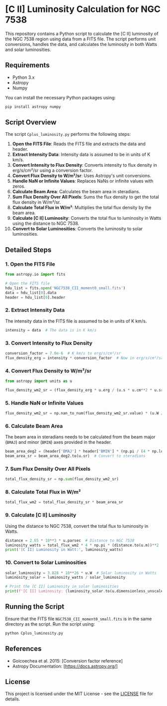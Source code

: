 
# [C II] Luminosity Calculation for NGC 7538

This repository contains a Python script to calculate the [C II] luminosity of the NGC 7538 region using data from a FITS file. The script performs unit conversions, handles the data, and calculates the luminosity in both Watts and solar luminosities.

## Requirements

- Python 3.x
- Astropy
- Numpy

You can install the necessary Python packages using:

```sh
pip install astropy numpy
```

## Script Overview

The script `Cplus_luminosity.py` performs the following steps:

1. **Open the FITS File**: Reads the FITS file and extracts the data and header.
2. **Extract Intensity Data**: Intensity data is assumed to be in units of K km/s.
3. **Convert Intensity to Flux Density**: Converts intensity to flux density in erg/s/cm²/sr using a conversion factor.
4. **Convert Flux Density to W/m²/sr**: Uses Astropy's unit conversions.
5. **Handle NaN or Infinite Values**: Replaces NaNs or infinite values with zeros.
6. **Calculate Beam Area**: Calculates the beam area in steradians.
7. **Sum Flux Density Over All Pixels**: Sums the flux density to get the total flux density in W/m²/sr.
8. **Calculate Total Flux in W/m²**: Multiplies the total flux density by the beam area.
9. **Calculate [C II] Luminosity**: Converts the total flux to luminosity in Watts using the distance to NGC 7538.
10. **Convert to Solar Luminosities**: Converts the luminosity to solar luminosities.

## Detailed Steps

### 1. Open the FITS File

```python
from astropy.io import fits

# Open the FITS file
hdu_list = fits.open('NGC7538_CII_moment0_small.fits')
data = hdu_list[0].data
header = hdu_list[0].header
```

### 2. Extract Intensity Data

The intensity data in the FITS file is assumed to be in units of K km/s.

```python
intensity = data  # The data is in K km/s
```

### 3. Convert Intensity to Flux Density

```python
conversion_factor = 7.0e-6  # K km/s to erg/s/cm²/sr
flux_density_erg = intensity * conversion_factor  # Now in erg/s/cm²/sr
```

### 4. Convert Flux Density to W/m²/sr

```python
from astropy import units as u

flux_density_wm2_sr = (flux_density_erg * u.erg / (u.s * u.cm**2 * u.sr)).to(u.W / (u.m**2 * u.sr))
```

### 5. Handle NaN or Infinite Values

```python
flux_density_wm2_sr = np.nan_to_num(flux_density_wm2_sr.value) * (u.W / (u.m**2 * u.sr))
```

### 6. Calculate Beam Area

The beam area in steradians needs to be calculated from the beam major (`BMAJ`) and minor (`BMIN`) axes provided in the header.

```python
beam_area_deg2 = (header['BMAJ'] * header['BMIN'] * (np.pi / (4 * np.log(2)))) * u.deg**2
beam_area_sr = beam_area_deg2.to(u.sr)  # Convert to steradians
```

### 7. Sum Flux Density Over All Pixels

```python
total_flux_density_sr = np.sum(flux_density_wm2_sr)
```

### 8. Calculate Total Flux in W/m²

```python
total_flux_wm2 = total_flux_density_sr * beam_area_sr
```

### 9. Calculate [C II] Luminosity

Using the distance to NGC 7538, convert the total flux to luminosity in Watts.

```python
distance = 2.65 * 10**3 * u.parsec  # Distance to NGC 7538
luminosity_watts = total_flux_wm2 * 4 * np.pi * (distance.to(u.m))**2  # Luminosity in Watts
print('[C II] Luminosity in Watt:', luminosity_watts)
```

### 10. Convert to Solar Luminosities

```python
solar_luminosity = 3.828 * 10**26 * u.W  # Solar luminosity in Watts
luminosity_solar = luminosity_watts / solar_luminosity

# Print the [C II] Luminosity in solar luminosities
print(f'[C II] Luminosity: {luminosity_solar.to(u.dimensionless_unscaled)} L_sun')
```

## Running the Script

Ensure that the FITS file `NGC7538_CII_moment0_small.fits` is in the same directory as the script. Run the script using:

```sh
python Cplus_luminosity.py
```

## References

- Goicoechea et al. 2015: [Conversion factor reference]
- Astropy Documentation: [https://docs.astropy.org/]

## License

This project is licensed under the MIT License - see the [LICENSE](LICENSE) file for details.
